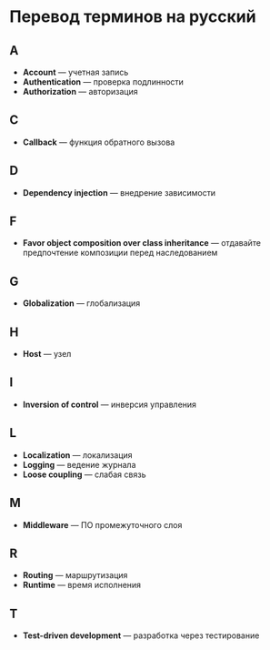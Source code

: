 # Перевод терминов на русский

## A

* **Account** — учетная запись
* **Authentication** — проверка подлинности
* **Authorization** — авторизация

## C

* **Callback** — функция обратного вызова

## D

* **Dependency injection** — внедрение зависимости

## F

* **Favor object composition over class inheritance** — отдавайте предпочтение композиции перед наследованием

## G

* **Globalization** — глобализация

## H

* **Host** — узел

## I

* **Inversion of control** — инверсия управления

## L

* **Localization** — локализация
* **Logging** — ведение журнала
* **Loose coupling** — слабая связь

## M

* **Middleware** — ПО промежуточного слоя

## R

* **Routing** — маршрутизация
* **Runtime** — время исполнения

## T

* **Test-driven development** — разработка через тестирование
